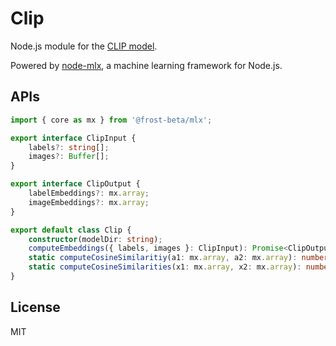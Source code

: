 # Clip

Node.js module for the [CLIP model](https://openai.com/index/clip/).

Powered by [node-mlx](https://github.com/frost-beta/node-mlx), a machine
learning framework for Node.js.

## APIs

```typescript
import { core as mx } from '@frost-beta/mlx';

export interface ClipInput {
    labels?: string[];
    images?: Buffer[];
}

export interface ClipOutput {
    labelEmbeddings?: mx.array;
    imageEmbeddings?: mx.array;
}

export default class Clip {
    constructor(modelDir: string);
    computeEmbeddings({ labels, images }: ClipInput): Promise<ClipOutput>;
    static computeCosineSimilaritiy(a1: mx.array, a2: mx.array): number;
    static computeCosineSimilarities(x1: mx.array, x2: mx.array): number[];
}
```

## License

MIT

